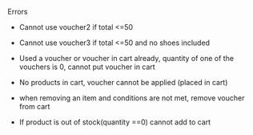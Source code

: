 Errors
  - Cannot use voucher2 if total <=50
  - Cannot use voucher3 if total <=50 and no shoes included
  - Used a voucher or voucher in cart already, quantity of one of the vouchers is 0, cannot put voucher in cart
  - No products in cart, voucher cannot be applied (placed in cart)
  - when removing an item and conditions are not met, remove voucher from cart


  - If product is out of stock(quantity ==0) cannot add to cart
